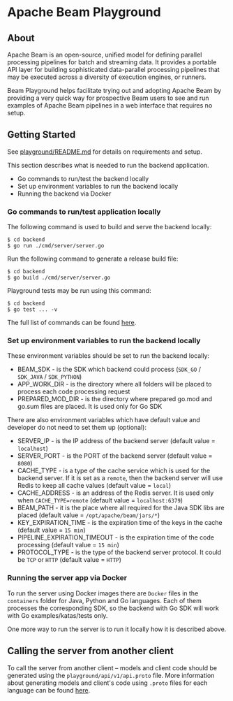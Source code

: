 <!--
    Licensed to the Apache Software Foundation (ASF) under one
    or more contributor license agreements.  See the NOTICE file
    distributed with this work for additional information
    regarding copyright ownership.  The ASF licenses this file
    to you under the Apache License, Version 2.0 (the
    "License"); you may not use this file except in compliance
    with the License.  You may obtain a copy of the License at

      http://www.apache.org/licenses/LICENSE-2.0

    Unless required by applicable law or agreed to in writing,
    software distributed under the License is distributed on an
    "AS IS" BASIS, WITHOUT WARRANTIES OR CONDITIONS OF ANY
    KIND, either express or implied.  See the License for the
    specific language governing permissions and limitations
    under the License.
-->

# Apache Beam Playground

## About

Apache Beam is an open-source, unified model for defining parallel processing pipelines for batch and streaming data.
It provides a portable API layer for building sophisticated data-parallel processing pipelines that may be executed
across a diversity of execution engines, or runners.

Beam Playground helps facilitate trying out and adopting Apache Beam by providing a very quick way for prospective Beam
users to see and run examples of Apache Beam pipelines in a web interface that requires no setup.

## Getting Started

See [playground/README.md](../README.md) for details on requirements and setup.

This section describes what is needed to run the backend application.
- Go commands to run/test the backend locally
- Set up environment variables to run the backend locally
- Running the backend via Docker

### Go commands to run/test application locally

The following command is used to build and serve the backend locally:

```
$ cd backend
$ go run ./cmd/server/server.go
```

Run the following command to generate a release build file:

```
$ cd backend
$ go build ./cmd/server/server.go
```

Playground tests may be run using this command:

```
$ cd backend
$ go test ... -v
```

The full list of commands can be found [here](https://pkg.go.dev/cmd/go).

### Set up environment variables to run the backend locally

These environment variables should be set to run the backend locally:

- BEAM_SDK - is the SDK which backend could process (`SDK_GO` / `SDK_JAVA` / `SDK_PYTHON`)
- APP_WORK_DIR - is the directory where all folders will be placed to process each code processing request
- PREPARED_MOD_DIR - is the directory where prepared go.mod and go.sum files are placed. It is used only for Go SDK

There are also environment variables which have default value and developer do not need to set them up (optional):

- SERVER_IP - is the IP address of the backend server (default value = `localhost`)
- SERVER_PORT - is the PORT of the backend server (default value = `8080`)
- CACHE_TYPE - is a type of the cache service which is used for the backend server. If it is set as a `remote`, then the
  backend server will use Redis to keep all cache values (default value = `local`)
- CACHE_ADDRESS - is an address of the Redis server. It is used only when `CACHE_TYPE=remote` (default value
  = `localhost:6379`)
- BEAM_PATH - it is the place where all required for the Java SDK libs are placed
  (default value = `/opt/apache/beam/jars/*`)
- KEY_EXPIRATION_TIME - is the expiration time of the keys in the cache (default value = `15 min`)
- PIPELINE_EXPIRATION_TIMEOUT - is the expiration time of the code processing (default value = `15 min`)
- PROTOCOL_TYPE - is the type of the backend server protocol. It could be `TCP` or `HTTP` (default value = `HTTP`)

### Running the server app via Docker

To run the server using Docker images there are `Docker` files in the `containers` folder for Java, Python and Go
languages. Each of them processes the corresponding SDK, so the backend with Go SDK will work with Go
examples/katas/tests only.

One more way to run the server is to run it locally how it is described above.

## Calling the server from another client

To call the server from another client – models and client code should be generated using the
`playground/api/v1/api.proto` file. More information about generating models and client's code using `.proto`
files for each language can be found [here](https://grpc.io/docs/languages/).
